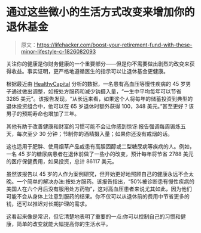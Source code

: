 # 通过这些微小的生活方式改变来增加你的退休基金

> 原文：<https://lifehacker.com/boost-your-retirement-fund-with-these-minor-lifestyle-c-1826082093>

关注你的健康是你财务健康的一个重要部分——但是你不需要做出剧烈的改变来获得收益。事实证明，更严格地遵循医生的指示可以让退休基金更健康。



根据最近由 [HealthyCapital](http://healthycapital.com/wp-content/uploads/2018/01/18-HC-whitepaper-F.compressed.pdf) 分析的数据，一名患有高血压等慢性疾病的 45 岁男子通过做出调整，如按处方服药和减少钠摄入量，“一生中平均每年可以节省 3285 美元”。该报告发现，“从长远来看，如果这个人将每年的储蓄投资到典型的退休投资组合中，他可以在 65 岁退休时额外获得 100，348 美元。”甚至更好？该男子的预期寿命也增加了三年。

其他有助于改善健康和财富的习惯可能不会让你感到惊讶:报告强调每周锻炼五天，每次至少 30 分钟；节制你的酒精摄入量；如果你还没有戒烟的话。

这也适用于肥胖、使用烟草产品或患有高胆固醇或二型糖尿病等疾病的人。例如，一名 45 岁的糖尿病患者在退休前做了一些小的改变，预计每年将节省 2788 美元的医疗保健费用，如果投资，总计 86117 美元。

虽然该报告以 45 岁的人作为案例研究，但开始更好地照顾自己的健康永远不会太晚。一个简单的解决办法:按处方服药。该报告指出，“50%被诊断患有慢性疾病的美国人在六个月后没有服用处方药物”，这对高血压患者来说尤其如此，因为他们可能不会从身体上注意到服药的结果。你不仅可以从退休前的费用中节省更多的钱，还可以推迟对长期护理的需求。

这看起来像是常识，但它清楚地表明了重要的一点:你可以控制自己的习惯和健康，简单的改变就能大幅提高你的生活水平。